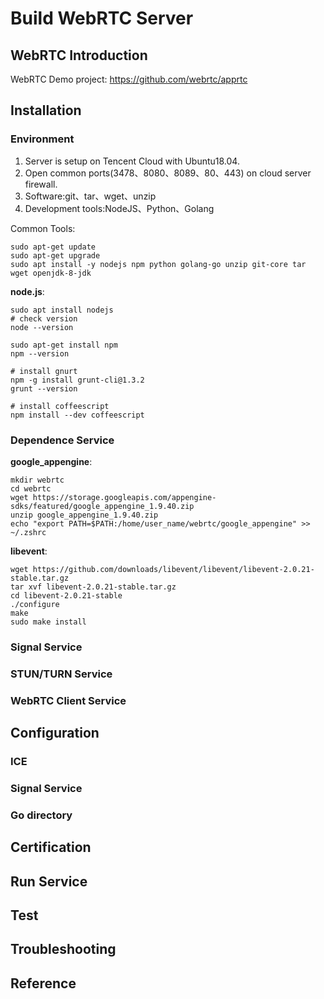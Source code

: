 # Build WebRTC Server


## WebRTC Introduction

WebRTC Demo project: https://github.com/webrtc/apprtc

## Installation
### Environment

1. Server is setup on Tencent Cloud with Ubuntu18.04.
2. Open common ports(3478、8080、8089、80、443) on cloud server firewall.
3. Software:git、tar、wget、unzip
4. Development tools:NodeJS、Python、Golang
   
Common Tools:
```
sudo apt-get update 
sudo apt-get upgrade
sudo apt install -y nodejs npm python golang-go unzip git-core tar wget openjdk-8-jdk
```

**node.js**:
```
sudo apt install nodejs
# check version
node --version

sudo apt-get install npm 
npm --version

# install gnurt
npm -g install grunt-cli@1.3.2
grunt --version

# install coffeescript
npm install --dev coffeescript
```

### Dependence Service
**google_appengine**:
```
mkdir webrtc
cd webrtc
wget https://storage.googleapis.com/appengine-sdks/featured/google_appengine_1.9.40.zip
unzip google_appengine_1.9.40.zip
echo "export PATH=$PATH:/home/user_name/webrtc/google_appengine" >> ~/.zshrc
```
**libevent**:
```
wget https://github.com/downloads/libevent/libevent/libevent-2.0.21-stable.tar.gz
tar xvf libevent-2.0.21-stable.tar.gz
cd libevent-2.0.21-stable
./configure
make
sudo make install
```

### Signal Service


### STUN/TURN Service

### WebRTC Client Service

## Configuration

### ICE 

### Signal Service

### Go directory

## Certification

## Run Service

## Test

## Troubleshooting

## Reference
